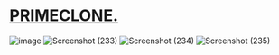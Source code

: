 # [PRIMECLONE.](https://kanisaket10.github.io/PRIMECLONE./)
![image](https://github.com/Kanisaket10/PRIMECLONE./assets/134317281/4872fde0-3461-44a6-8770-1202fe8062dd)
![Screenshot (233)](https://github.com/Kanisaket10/PRIMECLONE./assets/134317281/dcb6470c-99f4-41af-afff-34a330775531)
![Screenshot (234)](https://github.com/Kanisaket10/PRIMECLONE./assets/134317281/c684522c-ca4c-45c8-add0-687404c243f5)
![Screenshot (235)](https://github.com/Kanisaket10/PRIMECLONE./assets/134317281/2448b9c0-f912-4278-8b16-123bef2c62b2)

